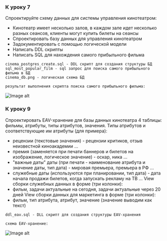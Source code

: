 ### К уроку 7

Спроектируйте схему данных для системы управления кинотеатром: 
* Кинотеатр имеет несколько залов, в каждом зале идет несколько разных сеансов, клиенты могут купить билеты на сеансы
* Спроектировать базу данных для управления кинотеатром
* Задокументировать с помощью логической модели
* Написать DDL скрипты
* Написать SQL для нахождения самого прибыльного фильма

```
cinema_postgres_create.sql - DDL скрипт для создания структуры БД
sql_most_popular_film - sql запрос для поиска самого прибыльного фильма в БД
cinema_db.png - логическая схема БД

результат выполнения скрипта поиска самого прибыльного фильма:
```
![Image alt](https://github.com/otusteamedu/PHP/blob/iglushkov/hm3-1/sql_res.png)

### К уроку 9

Спроектировать EAV-хранение для базы данных кинотеатра
4 таблицы: фильмы, атрибуты, типы атрибутов, значения.
Типы атрибутов и соответствующие им атрибуты (для примера):
- рецензии (текстовые значения) - рецензии критиков, отзыв неизвестной киноакадемии ...
- премия (заменяется при печати баннеров и билетов на изображение, логическое значение) - оскар, ника ...
- "важные даты" даты (при печати - наименование атрибута и значение даты, тип дата) - мировая премьера, премьера в РФ ... 
- служебные даты (используются при планировании, тип дата) - дата начала продажи билетов, когда запускать рекламу на ТВ ...
View сборки служебных данных в форме (три колонки):
- фильм, задачи актуальные на сегодня, задачи актуальные через 20 дней 
View сборки данных для маркетинга в форме (три колонки):
- фильм, тип атрибута, атрибут, значение (значение выводим как текст) 

```
ddl_eav.sql - DLL скрипт для создания структуры EAV-хранения

схема EAV-хранение:
```
![Image alt](https://github.com/otusteamedu/PHP/blob/iglushkov/hm3-1/EAV.png)
